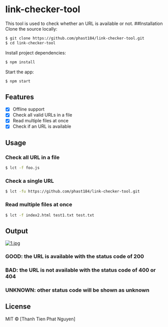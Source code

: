 # link-checker-tool
This tool is used to check whether an URL is available or not.
##Installation
Clone the source locally:

```sh
$ git clone https://github.com/phast184/link-checker-tool.git
$ cd link-checker-tool
```
Install project dependencies:

```sh
$ npm install
```
Start the app:

```sh
$ npm start
```
## Features

- [x] Offline support
- [x] Check all valid URLs in a file
- [x] Read multiple files at once
- [x] Check if an URL is available

## Usage

### Check all URL in a file 
```sh
$ lct -f foo.js
```

### Check a single URL
```sh
$ lct -fu https://github.com/phast184/link-checker-tool.git
```

### Read multiple files at once
```sh
$ lct -f index2.html test1.txt test.txt
```

## Output
[![1.jpg](https://i.postimg.cc/L8wZTJND/1.jpg)](https://postimg.cc/Hr0xWkG8)

### GOOD: the URL is available with the status code of 200
### BAD: the URL is not available with the status code of 400 or 404
### UNKNOWN: other status code will be shown as unknown

## License

MIT  © [Thanh Tien Phat Nguyen]

